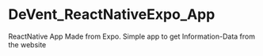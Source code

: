 # DeVent_ReactNativeExpo_App
ReactNative App Made from Expo. Simple app to get Information-Data from the website
